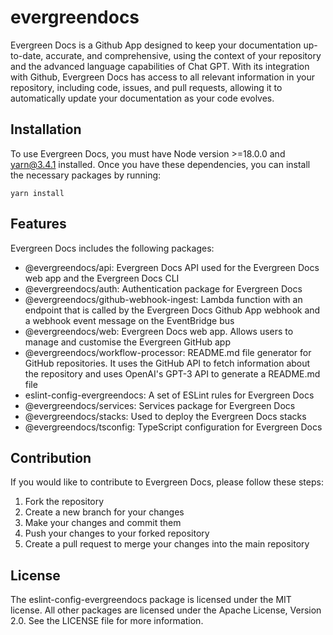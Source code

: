 

# evergreendocs

Evergreen Docs is a Github App designed to keep your documentation up-to-date, accurate, and comprehensive, using the context of your repository and the advanced language capabilities of Chat GPT. With its integration with Github, Evergreen Docs has access to all relevant information in your repository, including code, issues, and pull requests, allowing it to automatically update your documentation as your code evolves.

## Installation

To use Evergreen Docs, you must have Node version >=18.0.0 and yarn@3.4.1 installed. Once you have these dependencies, you can install the necessary packages by running:

```
yarn install
```

## Features

Evergreen Docs includes the following packages:

- @evergreendocs/api: Evergreen Docs API used for the Evergreen Docs web app and the Evergreen Docs CLI
- @evergreendocs/auth: Authentication package for Evergreen Docs
- @evergreendocs/github-webhook-ingest: Lambda function with an endpoint that is called by the Evergreen Docs Github App webhook and a webhook event message on the EventBridge bus
- @evergreendocs/web: Evergreen Docs web app. Allows users to manage and customise the Evergreen GitHub app
- @evergreendocs/workflow-processor: README.md file generator for GitHub repositories. It uses the GitHub API to fetch information about the repository and uses OpenAI's GPT-3 API to generate a README.md file
- eslint-config-evergreendocs: A set of ESLint rules for Evergreen Docs
- @evergreendocs/services: Services package for Evergreen Docs
- @evergreendocs/stacks: Used to deploy the Evergreen Docs stacks
- @evergreendocs/tsconfig: TypeScript configuration for Evergreen Docs

## Contribution

If you would like to contribute to Evergreen Docs, please follow these steps:

1. Fork the repository
2. Create a new branch for your changes
3. Make your changes and commit them
4. Push your changes to your forked repository
5. Create a pull request to merge your changes into the main repository

## License

The eslint-config-evergreendocs package is licensed under the MIT license. All other packages are licensed under the Apache License, Version 2.0. See the LICENSE file for more information.
